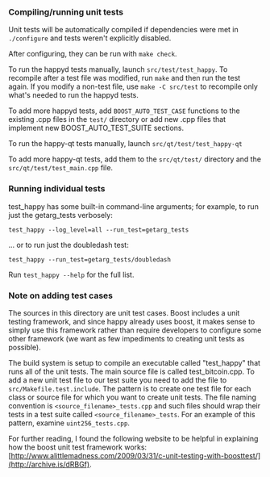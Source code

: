 ### Compiling/running unit tests

Unit tests will be automatically compiled if dependencies were met in `./configure`
and tests weren't explicitly disabled.

After configuring, they can be run with `make check`.

To run the happyd tests manually, launch `src/test/test_happy`. To recompile
after a test file was modified, run `make` and then run the test again. If you
modify a non-test file, use `make -C src/test` to recompile only what's needed
to run the happyd tests.

To add more happyd tests, add `BOOST_AUTO_TEST_CASE` functions to the existing
.cpp files in the `test/` directory or add new .cpp files that
implement new BOOST_AUTO_TEST_SUITE sections.

To run the happy-qt tests manually, launch `src/qt/test/test_happy-qt`

To add more happy-qt tests, add them to the `src/qt/test/` directory and
the `src/qt/test/test_main.cpp` file.

### Running individual tests

test_happy has some built-in command-line arguments; for
example, to run just the getarg_tests verbosely:

    test_happy --log_level=all --run_test=getarg_tests

... or to run just the doubledash test:

    test_happy --run_test=getarg_tests/doubledash

Run `test_happy --help` for the full list.

### Note on adding test cases

The sources in this directory are unit test cases.  Boost includes a
unit testing framework, and since happy already uses boost, it makes
sense to simply use this framework rather than require developers to
configure some other framework (we want as few impediments to creating
unit tests as possible).

The build system is setup to compile an executable called "test_happy"
that runs all of the unit tests.  The main source file is called
test_bitcoin.cpp. To add a new unit test file to our test suite you need
to add the file to `src/Makefile.test.include`. The pattern is to create
one test file for each class or source file for which you want to create
unit tests.  The file naming convention is `<source_filename>_tests.cpp`
and such files should wrap their tests in a test suite
called `<source_filename>_tests`. For an example of this pattern,
examine `uint256_tests.cpp`.

For further reading, I found the following website to be helpful in
explaining how the boost unit test framework works:
[http://www.alittlemadness.com/2009/03/31/c-unit-testing-with-boosttest/](http://archive.is/dRBGf).
